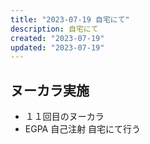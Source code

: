 ```yaml
---
title: "2023-07-19 自宅にて"
description: 自宅にて
created: "2023-07-19"
updated: "2023-07-19"
---
```


## ヌーカラ実施

- １１回目のヌーカラ
- EGPA 自己注射 自宅にて行う
